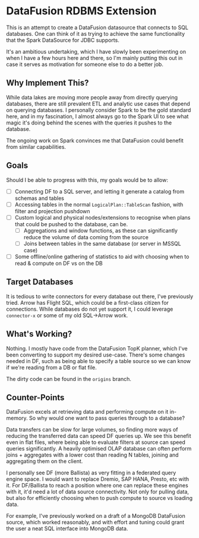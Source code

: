 # DataFusion RDBMS Extension

This is an attempt to create a DataFusion datasource that connects to SQL databases.
One can think of it as trying to achieve the same functionality that the Spark DataSource for JDBC supports.

It's an ambitious undertaking, which I have slowly been experimenting on when I have a few hours here and there, so I'm mainly putting this out in case it serves as motivation for someone else to do a better job.

## Why Implement This?

While data lakes are moving more people away from directly querying databases, there are still prevalent ETL and analytic use cases that depend on querying databases. I personally consider Spark to be the gold standard here, and in my fascination, I almost always go to the Spark UI to see what magic it's doing behind the scenes with the queries it pushes to the database.

The ongoing work on Spark convinces me that DataFusion could benefit from similar capabilities.

## Goals

Should I be able to progress with this, my goals would be to allow:

- [ ] Connecting DF to a SQL server, and letting it generate a catalog from schemas and tables
- [ ] Accessing tables in the normal `LogicalPlan::TableScan` fashion, with filter and projection pushdown
- [ ] Custom logical and physical nodes/extensions to recognise when plans that could be pushed to the database, can be.
  - [ ] Aggregations and window functions, as these can significantly reduce the volume of data coming from the source
  - [ ] Joins between tables in the same database (or server in MSSQL case)
- [ ] Some offline/online gathering of statistics to aid with choosing when to read & compute on DF vs on the DB

## Target Databases

It is tedious to write connectors for every database out there, I've previously tried.
Arrow has Flight SQL, which could be a first-class citizen for connections. While databases do not yet support it, I could leverage `connector-x` or some of my old SQL->Arrow work.

## What's Working?

Nothing. I mostly have code from the DataFusion TopK planner, which I've been converting to support my desired use-case.
There's some changes needed in DF, such as being able to specify a table source so we can know if we're reading from a DB or flat file.

The dirty code can be found in the `origins` branch.

## Counter-Points

DataFusion excels at retrieving data and performing compute on it in-memory. So why would one want to pass queries through to a database?

Data transfers can be slow for large volumes, so finding more ways of reducing the transferred data can speed DF queries up.
We see this benefit even in flat files, where being able to evaluate filters at source can speed queries significantly.
A heavily optimised OLAP database can often perform joins + aggregates with a lower cost than reading N tables, joining and aggregating them on the client.

I personally see DF (more Ballista) as very fitting in a federated query engine space. I would want to replace Dremio, SAP HANA, Presto, etc with it. For DF/Ballista to reach a position where one can replace these engines with it, it'd need a lot of data source connectivity. Not only for pulling data, but also for efficiently choosing when to push compute to source vs loading data.

For example, I've previously worked on a draft of a MongoDB DataFusion source, which worked reasonably, and with effort and tuning could grant the user a neat SQL interface into MongoDB data.

